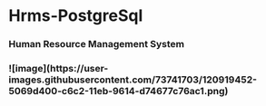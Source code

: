 # Hrms-PostgreSql
<h3>Human Resource Management System<h3/>
![image](https://user-images.githubusercontent.com/73741703/120919452-5069d400-c6c2-11eb-9614-d74677c76ac1.png)
